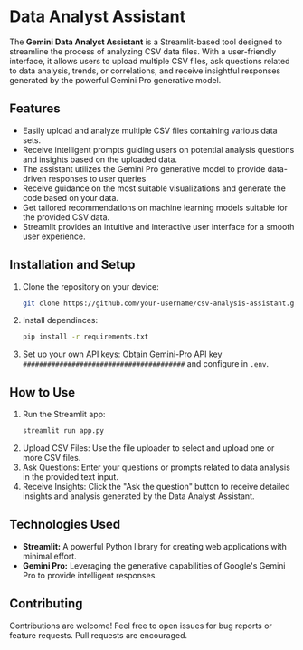 # Data Analyst Assistant 
The **Gemini Data Analyst Assistant** is a Streamlit-based tool designed to streamline the process of analyzing CSV data files. With a user-friendly interface, it allows users to upload multiple CSV files, ask questions related to data analysis, trends, or correlations, and receive insightful responses generated by the powerful Gemini Pro generative model.

## Features
- Easily upload and analyze multiple CSV files containing various data sets.
- Receive intelligent prompts guiding users on potential analysis questions and insights based on the uploaded data.
- The assistant utilizes the Gemini Pro generative model to provide data-driven responses to user queries
- Receive guidance on the most suitable visualizations and generate the code based on your data.
- Get tailored recommendations on machine learning models suitable for the provided CSV data.
- Streamlit provides an intuitive and interactive user interface for a smooth user experience.

## Installation and Setup
1. Clone the repository on your device:
   ``` bash
   git clone https://github.com/your-username/csv-analysis-assistant.git
2. Install dependinces:
   ``` bash
   pip install -r requirements.txt
3. Set up your own API keys: Obtain Gemini-Pro API key ```########################################``` and configure in ```.env```.
   
## How to Use
1. Run the Streamlit app:
   ``` bash
   streamlit run app.py
2. Upload CSV Files: Use the file uploader to select and upload one or more CSV files.
3. Ask Questions: Enter your questions or prompts related to data analysis in the provided text input.
4. Receive Insights: Click the "Ask the question" button to receive detailed insights and analysis generated by the Data Analyst Assistant.

## Technologies Used
- **Streamlit:** A powerful Python library for creating web applications with minimal effort.
- **Gemini Pro:** Leveraging the generative capabilities of Google's Gemini Pro to provide intelligent responses.

## Contributing
Contributions are welcome! Feel free to open issues for bug reports or feature requests. Pull requests are encouraged.
